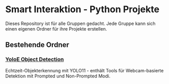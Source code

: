 # Smart Interaktion - Python Projekte

Dieses Repository ist für alle Gruppen gedacht. Jede Gruppe kann sich einen eigenen Ordner für ihre Projekte erstellen.

## Bestehende Ordner

### [YoloE Object Detection](YoloE%20Object%20Detection/)
Echtzeit-Objekterkennung mit YOLO11 - enthält Tools für Webcam-basierte Detektion mit Prompted und Non-Prompted Modi.

